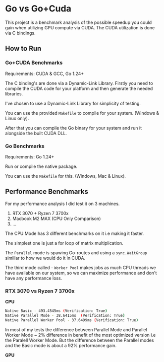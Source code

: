 # Go vs Go+Cuda

This project is a benchmark analysis of the possible speedup you could gain when utilizing GPU compute via CUDA.
The CUDA utilization is done via C bindings.

## How to Run

### Go+CUDA Benchmarks

Requirements: CUDA & GCC, Go 1.24+

The C binding's are done via a Dynamic-Link Library. Firstly you need to compile the CUDA code for your platform and then generate the needed libraries.

I've chosen to use a Dynamic-Link Library for simplicity of testing.

You can use the provided `Makefile` to compile for your system. (Windows & Linux only).

After that you can compile the Go binary for your system and run it alongside the built CUDA DLL.

### Go Benchmarks

Requirements: Go 1.24+

Run or compile the native package.

You can use the `Makefile` for this. (Windows, Mac & Linux).

## Performance Benchmarks

For my performance analysis I did test it on 3 machines.

1. RTX 3070 + Ryzen 7 3700x
2. Macbook M2 MAX (CPU Only Comparison)
3. ...

The CPU Mode has 3 different benchmarks on it i.e making it faster.

The simplest one is just a for loop of matrix multiplication.

The `Parallel` mode is spawing Go-routes and using a `sync.WaitGroup` simillar to how we would do it in CUDA.

The third mode called - `Worker Pool` makes jobs as much CPU threads we have available on our system, so we can maximize performance and don't have any performance loss.

### RTX 3070 vs Ryzen 7 3700x

**CPU**

```bash
Native Basic - 493.4545ms (Verification: True)
Native Parallel Mode - 38.6415ms  (Verification: True)
Native Parallel Worker Pool - 37.6499ms (Verification: True)
```

In most of my tests the difference between Parallel Mode and Parallel Worker Mode ~ 2% difference in benefit of the most optimized version i.e the Paralell Worker Mode. But the difference between the Parallel modes and the Basic mode is about a 92% performance gain.

**GPU**
